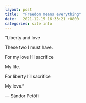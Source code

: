 ```yaml
---
layout: post
title:  "Freedom means everything"
date:   2021-12-15 16:33:21 +0800
categories: site info
---
```


“Liberty and love

These two I must have.

For my love I’ll sacrifice

My life.

For liberty I’ll sacrifice

My love.”

― Sándor Petőfi
